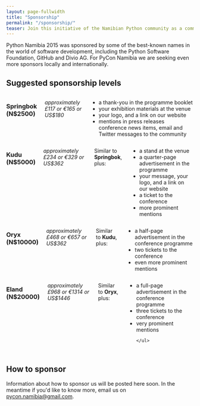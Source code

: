 ```yaml
---
layout: page-fullwidth
title: "Sponsorship"
permalink: "/sponsorship/"
teaser: Join this initiative of the Namibian Python community as a commercial sponsor, to help make PyCon Namibia the best possible experience for its attendees.
---
```

Python Namibia 2015 was sponsored by some of the best-known names in the world of software development, including the Python Software Foundation, GitHub and Divio AG. For PyCon Namibia we are seeking even more sponsors locally and internationally.

## Suggested sponsorship levels

<div class="row">
  <div class="large-6 columns">
      <h3>Springbok (N$2500)</h3>
      <p><em>approximately £117 or €165 or US$180</em></p>
      <ul>
          <li>a thank-you in the programme booklet</li>
          <li>your exhibition materials at the venue</li>
          <li>your logo, and a link on our website</li>
          <li>mentions in press releases conference news items, email and Twitter messages to the      community</li>
        </ul>
  </div>
  <div class="large-6 columns">
      <h3>Kudu (N$5000)</h3>
      <p><em>approximately £234 or €329 or US$362</em></p>
      <p>Similar to <strong>Springbok</strong>, plus:</p>
      <ul>
        <li>a stand at the venue</li>
      <li>a quarter-page advertisement in the programme</li>
      <li>your message, your logo, and a link on our website</li>
      <li>a ticket to the conference</li>
      <li>more prominent mentions</li>
    </ul>
  </div>
</div>

<div class="row">
  <div class="large-6 columns">
      <h3>Oryx (N$10000)</h3>
      <p><em>approximately £468 or €657 or US$362</em></p>
      <p>Similar to <strong>Kudu</strong>, plus:</p>
      <ul>
      <li>a half-page advertisement in the conference programme</li>
            <li>two tickets to the conference</li>
            <li>even more prominent mentions</li>
    </ul>
  </div>
  <div class="large-6 columns">
      <h3>Eland (N$20000)</h3>
      <p><em>approximately £968 or €1314 or US$1446</em></p>
      <p>Similar to <strong>Oryx</strong>, plus:</p>
      <ul>

<li>a full-page advertisement in the conference programme</li>
<li>three tickets to the conference</li>
<li>very prominent mentions</li>

    </ul>
  </div>
</div>

## How to sponsor

Information about how to sponsor us will be posted here soon. In the meantime if you'd like to know more, email us on [pycon.namibia@gmail.com](mailto:pycon.namibia@gmail.com).
